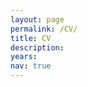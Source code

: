 ```yaml
---
layout: page
permalink: /CV/
title: CV
description: 
years: 
nav: true
---
```



<html lang="en">
<head>
    <meta charset="UTF-8">
    <title>Redirecting...</title>
    <script>
        <object data="https://zehuilu.github.io/collections/profile/PURDUE_ZEHUI_LU_CV_20241201.pdf" width="1000" height="1000" type="application/pdf"></object>
    </script>
</head>
<!-- <body>
    <p>If you are not redirected, please visit the page of our IRIS lab: <a href="https://asu-iris.github.io/" target="_blank">click here</a>.</p>
</body> -->
</html>
